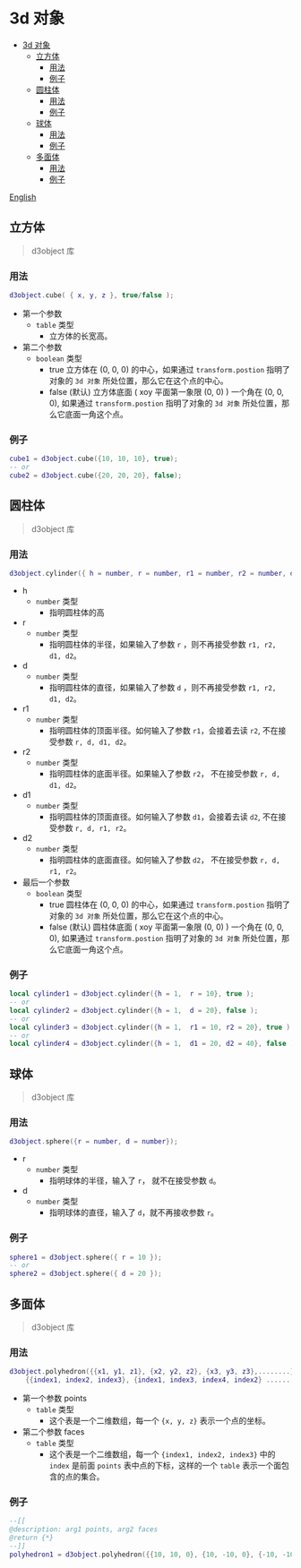 # 3d 对象
- [3d 对象](#3d-对象)
  - [立方体](#立方体)
    - [用法](#用法)
    - [例子](#例子)
  - [圆柱体](#圆柱体)
    - [用法](#用法-1)
    - [例子](#例子-1)
  - [球体](#球体)
    - [用法](#用法-2)
    - [例子](#例子-2)
  - [多面体](#多面体)
    - [用法](#用法-3)
    - [例子](#例子-3)

[English](./English/3dobject.md)

## 立方体

> d3object 库  

### 用法

```lua
d3object.cube( { x, y, z }, true/false );
```
- 第一个参数
  - `table` 类型
    - 立方体的长宽高。
- 第二个参数
  - `boolean` 类型
    - true  立方体在 (0, 0, 0) 的中心，如果通过 `transform.postion` 指明了对象的 `3d 对象` 所处位置，那么它在这个点的中心。
    - false (默认) 立方体底面 ( xoy 平面第一象限 (0, 0) ) 一个角在 (0, 0, 0), 如果通过 `transform.postion` 指明了对象的 `3d 对象` 所处位置，那么它底面一角这个点。

### 例子

```lua
cube1 = d3object.cube({10, 10, 10}, true);
-- or
cube2 = d3object.cube({20, 20, 20}, false);
```

## 圆柱体

> d3object 库  

### 用法

```lua
d3object.cylinder({ h = number, r = number, r1 = number, r2 = number, d = number, d1 = number, d2 = number }, true/false );
```

- h
  - `number` 类型
    - 指明圆柱体的高
- r
  - `number` 类型
    - 指明圆柱体的半径，如果输入了参数 `r` ，则不再接受参数 `r1, r2, d1, d2`。
- d
  - `number` 类型
    - 指明圆柱体的直径，如果输入了参数 `d` ，则不再接受参数 `r1, r2, d1, d2`。
- r1
  - `number` 类型
    - 指明圆柱体的顶面半径。如何输入了参数 `r1`，会接着去读 `r2`, 不在接受参数 `r, d, d1, d2`。
- r2
  - `number` 类型
    - 指明圆柱体的底面半径。如果输入了参数 `r2`， 不在接受参数 `r, d, d1, d2`。
- d1
  - `number` 类型
    - 指明圆柱体的顶面直径。如何输入了参数 `d1`，会接着去读 `d2`, 不在接受参数 `r, d, r1, r2`。
- d2
  - `number` 类型
    - 指明圆柱体的底面直径。如何输入了参数 `d2`， 不在接受参数 `r, d, r1, r2`。
- 最后一个参数
  - `boolean` 类型
    - true  圆柱体在 (0, 0, 0) 的中心，如果通过 `transform.postion` 指明了对象的 `3d 对象` 所处位置，那么它在这个点的中心。
    - false (默认) 圆柱体底面 ( xoy 平面第一象限 (0, 0) ) 一个角在 (0, 0, 0), 如果通过 `transform.postion` 指明了对象的 `3d 对象` 所处位置，那么它底面一角这个点。

### 例子

```lua
local cylinder1 = d3object.cylinder({h = 1,  r = 10}, true );
-- or
local cylinder2 = d3object.cylinder({h = 1,  d = 20}, false );
-- or
local cylinder3 = d3object.cylinder({h = 1,  r1 = 10, r2 = 20}, true );
-- or
local cylinder4 = d3object.cylinder({h = 1,  d1 = 20, d2 = 40}, false );
```

## 球体

> d3object 库  

### 用法

```lua
d3object.sphere({r = number, d = number});
```

- r
  - `number` 类型
    - 指明球体的半径，输入了 `r`， 就不在接受参数 `d`。
- d
  - `number` 类型
    - 指明球体的直径，输入了 `d`，就不再接收参数 `r`。

### 例子

```lua
sphere1 = d3object.sphere({ r = 10 });
-- or
sphere2 = d3object.sphere({ d = 20 });
```

## 多面体

> d3object 库  

### 用法

```lua
d3object.polyhedron({{x1, y1, z1}, {x2, y2, z2}, {x3, y3, z3},........},
    {{index1, index2, index3}, {index1, index3, index4, index2} ............});
```

- 第一个参数 points
  - `table` 类型
    - 这个表是一个二维数组，每一个 `{x, y, z}` 表示一个点的坐标。
- 第二个参数 faces
  - `table` 类型
    - 这个表是一个二维数组，每一个 `{index1, index2, index3}` 中的 `index` 是前面 `points` 表中点的下标，这样的一个 `table` 表示一个面包含的点的集合。

### 例子
```lua
--[[
@description: arg1 points, arg2 faces
@return {*}
--]]
polyhedron1 = d3object.polyhedron({{10, 10, 0}, {10, -10, 0}, {-10, -10, 0}, {-10, 10, 0}}, {{0, 1, 4}, {1, 2, 4}, {2, 3, 4}, {3, 0, 4}, {1, 0, 3}, {2, 1, 3}});
```
